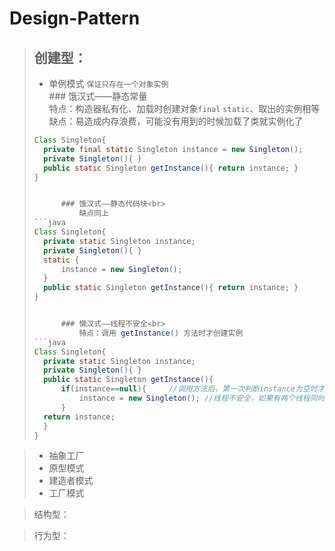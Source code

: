 # Design-Pattern

>## 创建型：
>* 单例模式  `保证只存在一个对象实例` <br>
>       ### 饿汉式——静态常量<br>
>       特点：构造器私有化、加载时创建对象`final` `static`、取出的实例相等<br>
>       缺点：易造成内存浪费，可能没有用到的时候加载了类就实例化了
>```java
>Class Singleton{
>   private final static Singleton instance = new Singleton();
>   private Singleton(){ }
>   public static Singleton getInstance(){ return instance; }
>}
>
>
>       ### 饿汉式——静态代码块<br>
>           缺点同上
>```java
>Class Singleton{
>   private static Singleton instance;   
>   private Singleton(){ }
>   static {
>       instance = new Singleton();
>   }
>   public static Singleton getInstance(){ return instance; }
>}
>
>
>       ### 懒汉式——线程不安全<br>
>           特点：调用 getInstance() 方法时才创建实例
>```java
>Class Singleton{
>   private static Singleton instance;   
>   private Singleton(){ }
>   public static Singleton getInstance(){ 
>       if(instance==null){     //调用方法后，第一次判断instance为空时才创建实例。否则直接返回instance
>           instance = new Singleton(); //线程不安全，如果有两个线程同时在判断是否为null
>       }
>   return instance;
>   }
>}

>* 抽象工厂
>* 原型模式
>* 建造者模式
>* 工厂模式

>结构型：



>行为型：
    
